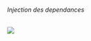<h6>Injection des dependances<h6>
<img src="C:\Users\saads\Pictures\Screenshots\Capture d'écran 2025-03-23 020132.png">
